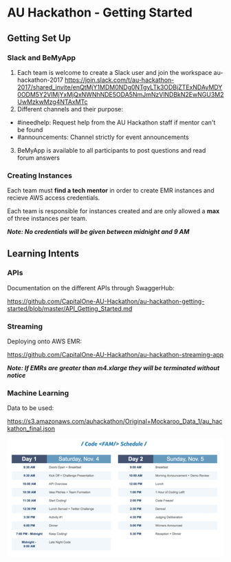# AU Hackathon - Getting Started

## Getting Set Up

### Slack and BeMyApp
1. Each team is welcome to create a Slack user and join the workspace au-hackathon-2017 https://join.slack.com/t/au-hackathon-2017/shared_invite/enQtMjY1MDM0NDg0NTgyLTk3ODBjZTExNDAyMDY0ODM5Y2VlMjYxMjQxNWNhNDE5ODA5NmJmNzVlNDBkN2EwNGU3M2UwMzkwMzg4NTAxMTc
2. Different channels and their purpose: 
+ #ineedhelp: Request help from the AU Hackathon staff if mentor can't be found
+ #announcements: Channel strictly for event announcements
3. BeMyApp is available to all participants to post questions and read forum answers


### Creating Instances
Each team must **find a tech mentor** in order to create EMR instances and recieve AWS access credentials. 

Each team is responsible for instances created and are only allowed a **max** of three instances per team.

***Note: No credentials will be given between midnight and 9 AM***

## Learning Intents

### APIs
Documentation on the different APIs through SwaggerHub:

https://github.com/CapitalOne-AU-Hackathon/au-hackathon-getting-started/blob/master/API_Getting_Started.md

### Streaming 
Deploying onto AWS EMR:

https://github.com/CapitalOne-AU-Hackathon/au-hackathon-streaming-app

***Note: If EMRs are greater than m4.xlarge they will be terminated without notice***

### Machine Learning
Data to be used:

https://s3.amazonaws.com/auhackathon/Original+Mockaroo_Data_1/au_hackathon_final.json


![schedule](https://raw.githubusercontent.com/CapitalOne-AU-Hackathon/au-hackathon-getting-started/master/hackathon_schedule.png)

